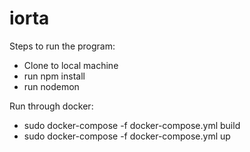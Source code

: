 # iorta

Steps to run the program:
  - Clone to local machine
  - run npm install
  - run nodemon
  
Run through docker:
  - sudo docker-compose -f docker-compose.yml build
  - sudo docker-compose -f docker-compose.yml up


